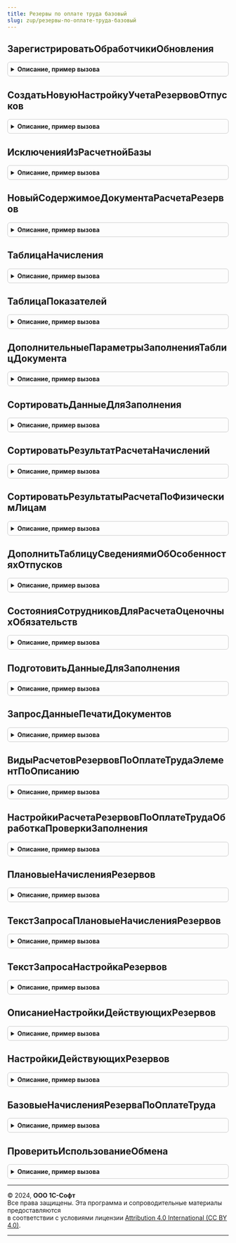 ```yaml
---
title: Резервы по оплате труда базовый
slug: zup/резервы-по-оплате-труда-базовый
---
```



## ЗарегистрироватьОбработчикиОбновления
<details style="margin: 1em 0; padding: 0.5em; border: 1px solid #ccc; border-radius: 6px;">

<summary style="font-weight: bold; cursor: pointer;">Описание, пример вызова</summary>

```bsl

// Добавляет в список Обработчики процедуры-обработчики обновления,
// необходимые данной подсистеме.
//
// Параметры:
//   Обработчики - ТаблицаЗначений - см. описание функции НоваяТаблицаОбработчиковОбновления
//                                   общего модуля ОбновлениеИнформационнойБазы.
//
Процедура ЗарегистрироватьОбработчикиОбновления(Обработчики) Экспорт
```

Пример вызова
```bsl
РезервыПоОплатеТрудаБазовый.ЗарегистрироватьОбработчикиОбновления(Обработчики) 
```
</details>

## СоздатьНовуюНастройкуУчетаРезервовОтпусков
<details style="margin: 1em 0; padding: 0.5em; border: 1px solid #ccc; border-radius: 6px;">

<summary style="font-weight: bold; cursor: pointer;">Описание, пример вызова</summary>

```bsl

Процедура СоздатьНовуюНастройкуУчетаРезервовОтпусков() Экспорт
```

Пример вызова
```bsl
РезервыПоОплатеТрудаБазовый.СоздатьНовуюНастройкуУчетаРезервовОтпусков() 
```
</details>

## ИсключенияИзРасчетнойБазы
<details style="margin: 1em 0; padding: 0.5em; border: 1px solid #ccc; border-radius: 6px;">

<summary style="font-weight: bold; cursor: pointer;">Описание, пример вызова</summary>

```bsl

Функция ИсключенияИзРасчетнойБазы() Экспорт
```

Пример вызова
```bsl
Результат = РезервыПоОплатеТрудаБазовый.ИсключенияИзРасчетнойБазы() 
```
</details>

## НовыйСодержимоеДокументаРасчетаРезервов
<details style="margin: 1em 0; padding: 0.5em; border: 1px solid #ccc; border-radius: 6px;">

<summary style="font-weight: bold; cursor: pointer;">Описание, пример вызова</summary>

```bsl

Функция НовыйСодержимоеДокументаРасчетаРезервов() Экспорт
```

Пример вызова
```bsl
Результат = РезервыПоОплатеТрудаБазовый.НовыйСодержимоеДокументаРасчетаРезервов() 
```
</details>

## ТаблицаНачисления
<details style="margin: 1em 0; padding: 0.5em; border: 1px solid #ccc; border-radius: 6px;">

<summary style="font-weight: bold; cursor: pointer;">Описание, пример вызова</summary>

```bsl

Функция ТаблицаНачисления() Экспорт
```

Пример вызова
```bsl
Результат = РезервыПоОплатеТрудаБазовый.ТаблицаНачисления() 
```
</details>

## ТаблицаПоказателей
<details style="margin: 1em 0; padding: 0.5em; border: 1px solid #ccc; border-radius: 6px;">

<summary style="font-weight: bold; cursor: pointer;">Описание, пример вызова</summary>

```bsl

Функция ТаблицаПоказателей() Экспорт
```

Пример вызова
```bsl
Результат = РезервыПоОплатеТрудаБазовый.ТаблицаПоказателей() 
```
</details>

## ДополнительныеПараметрыЗаполненияТаблицДокумента
<details style="margin: 1em 0; padding: 0.5em; border: 1px solid #ccc; border-radius: 6px;">

<summary style="font-weight: bold; cursor: pointer;">Описание, пример вызова</summary>

```bsl

Функция ДополнительныеПараметрыЗаполненияТаблицДокумента() Экспорт
```

Пример вызова
```bsl
Результат = РезервыПоОплатеТрудаБазовый.ДополнительныеПараметрыЗаполненияТаблицДокумента() 
```
</details>

## СортироватьДанныеДляЗаполнения
<details style="margin: 1em 0; padding: 0.5em; border: 1px solid #ccc; border-radius: 6px;">

<summary style="font-weight: bold; cursor: pointer;">Описание, пример вызова</summary>

```bsl

Процедура СортироватьДанныеДляЗаполнения(ДанныеЗаполнения, Организация, МесяцНачисления, ИспользоватьСортировкуПоУмолчанию = Истина) Экспорт
```

Пример вызова
```bsl
РезервыПоОплатеТрудаБазовый.СортироватьДанныеДляЗаполнения(ДанныеЗаполнения, Организация, МесяцНачисления, ИспользоватьСортировкуПоУмолчанию);
```
</details>

## СортироватьРезультатРасчетаНачислений
<details style="margin: 1em 0; padding: 0.5em; border: 1px solid #ccc; border-radius: 6px;">

<summary style="font-weight: bold; cursor: pointer;">Описание, пример вызова</summary>

```bsl

Процедура СортироватьРезультатРасчетаНачислений(ДанныеЗаполнения) Экспорт
```

Пример вызова
```bsl
РезервыПоОплатеТрудаБазовый.СортироватьРезультатРасчетаНачислений(ДанныеЗаполнения));
```
</details>

## СортироватьРезультатыРасчетаПоФизическимЛицам
<details style="margin: 1em 0; padding: 0.5em; border: 1px solid #ccc; border-radius: 6px;">

<summary style="font-weight: bold; cursor: pointer;">Описание, пример вызова</summary>

```bsl

Процедура СортироватьРезультатыРасчетаПоФизическимЛицам(ДанныеЗаполнения, Организация, МесяцНачисления) Экспорт
```

Пример вызова
```bsl
РезервыПоОплатеТрудаБазовый.СортироватьРезультатыРасчетаПоФизическимЛицам(ДанныеЗаполнения, Организация, МесяцНачисления));
```
</details>

## ДополнитьТаблицуСведениямиОбОсобенностяхОтпусков
<details style="margin: 1em 0; padding: 0.5em; border: 1px solid #ccc; border-radius: 6px;">

<summary style="font-weight: bold; cursor: pointer;">Описание, пример вызова</summary>

```bsl

Процедура ДополнитьТаблицуСведениямиОбОсобенностяхОтпусков(НачисленнаяЗарплатаИВзносы) Экспорт
```

Пример вызова
```bsl
РезервыПоОплатеТрудаБазовый.ДополнитьТаблицуСведениямиОбОсобенностяхОтпусков(НачисленнаяЗарплатаИВзносы) 
```
</details>

## СостоянияСотрудниковДляРасчетаОценочныхОбязательств
<details style="margin: 1em 0; padding: 0.5em; border: 1px solid #ccc; border-radius: 6px;">

<summary style="font-weight: bold; cursor: pointer;">Описание, пример вызова</summary>

```bsl

Функция СостоянияСотрудниковДляРасчетаОценочныхОбязательств(Организация, Сотрудники, Период) Экспорт
```

Пример вызова
```bsl
Результат = РезервыПоОплатеТрудаБазовый.СостоянияСотрудниковДляРасчетаОценочныхОбязательств(Организация, Сотрудники, Период) 
```
</details>

## ПодготовитьДанныеДляЗаполнения
<details style="margin: 1em 0; padding: 0.5em; border: 1px solid #ccc; border-radius: 6px;">

<summary style="font-weight: bold; cursor: pointer;">Описание, пример вызова</summary>

```bsl

Процедура ПодготовитьДанныеДляЗаполнения(СтруктураПараметров, АдресХранилища) Экспорт
```

Пример вызова
```bsl
РезервыПоОплатеТрудаБазовый.ПодготовитьДанныеДляЗаполнения(СтруктураПараметров, АдресХранилища) 
```
</details>

## ЗапросДанныеПечатиДокументов
<details style="margin: 1em 0; padding: 0.5em; border: 1px solid #ccc; border-radius: 6px;">

<summary style="font-weight: bold; cursor: pointer;">Описание, пример вызова</summary>

```bsl

Процедура ЗапросДанныеПечатиДокументов(Запрос) Экспорт
```

Пример вызова
```bsl
РезервыПоОплатеТрудаБазовый.ЗапросДанныеПечатиДокументов(Запрос) 
```
</details>

## ВидыРасчетовРезервовПоОплатеТрудаЭлементПоОписанию
<details style="margin: 1em 0; padding: 0.5em; border: 1px solid #ccc; border-radius: 6px;">

<summary style="font-weight: bold; cursor: pointer;">Описание, пример вызова</summary>

```bsl

Функция ВидыРасчетовРезервовПоОплатеТрудаЭлементПоОписанию(ОписаниеЭлемента) Экспорт
```

Пример вызова
```bsl
Результат = РезервыПоОплатеТрудаБазовый.ВидыРасчетовРезервовПоОплатеТрудаЭлементПоОписанию(ОписаниеЭлемента) 
```
</details>

## НастройкиРасчетаРезервовПоОплатеТрудаОбработкаПроверкиЗаполнения
<details style="margin: 1em 0; padding: 0.5em; border: 1px solid #ccc; border-radius: 6px;">

<summary style="font-weight: bold; cursor: pointer;">Описание, пример вызова</summary>

```bsl

Процедура НастройкиРасчетаРезервовПоОплатеТрудаОбработкаПроверкиЗаполнения(Объект, Отказ, ПроверяемыеРеквизиты) Экспорт
```

Пример вызова
```bsl
РезервыПоОплатеТрудаБазовый.НастройкиРасчетаРезервовПоОплатеТрудаОбработкаПроверкиЗаполнения(Объект, Отказ, ПроверяемыеРеквизиты) 
```
</details>

## ПлановыеНачисленияРезервов
<details style="margin: 1em 0; padding: 0.5em; border: 1px solid #ccc; border-radius: 6px;">

<summary style="font-weight: bold; cursor: pointer;">Описание, пример вызова</summary>

```bsl

Функция ПлановыеНачисленияРезервов(Организация, Резерв, Период) Экспорт
```

Пример вызова
```bsl
Результат = РезервыПоОплатеТрудаБазовый.ПлановыеНачисленияРезервов(Организация, Резерв, Период) 
```
</details>

## ТекстЗапросаПлановыеНачисленияРезервов
<details style="margin: 1em 0; padding: 0.5em; border: 1px solid #ccc; border-radius: 6px;">

<summary style="font-weight: bold; cursor: pointer;">Описание, пример вызова</summary>

```bsl

Функция ТекстЗапросаПлановыеНачисленияРезервов() Экспорт
```

Пример вызова
```bsl
Результат = РезервыПоОплатеТрудаБазовый.ТекстЗапросаПлановыеНачисленияРезервов());
```
</details>

## ТекстЗапросаНастройкаРезервов
<details style="margin: 1em 0; padding: 0.5em; border: 1px solid #ccc; border-radius: 6px;">

<summary style="font-weight: bold; cursor: pointer;">Описание, пример вызова</summary>

```bsl

Функция ТекстЗапросаНастройкаРезервов() Экспорт
```

Пример вызова
```bsl
Результат = РезервыПоОплатеТрудаБазовый.ТекстЗапросаНастройкаРезервов() 
```
</details>

## ОписаниеНастройкиДействующихРезервов
<details style="margin: 1em 0; padding: 0.5em; border: 1px solid #ccc; border-radius: 6px;">

<summary style="font-weight: bold; cursor: pointer;">Описание, пример вызова</summary>

```bsl

Функция ОписаниеНастройкиДействующихРезервов() Экспорт
```

Пример вызова
```bsl
Результат = РезервыПоОплатеТрудаБазовый.ОписаниеНастройкиДействующихРезервов() 
```
</details>

## НастройкиДействующихРезервов
<details style="margin: 1em 0; padding: 0.5em; border: 1px solid #ccc; border-radius: 6px;">

<summary style="font-weight: bold; cursor: pointer;">Описание, пример вызова</summary>

```bsl

Функция НастройкиДействующихРезервов(Организация, Период) Экспорт
```

Пример вызова
```bsl
Результат = РезервыПоОплатеТрудаБазовый.НастройкиДействующихРезервов(Организация, Период) 
```
</details>

## БазовыеНачисленияРезерваПоОплатеТруда
<details style="margin: 1em 0; padding: 0.5em; border: 1px solid #ccc; border-radius: 6px;">

<summary style="font-weight: bold; cursor: pointer;">Описание, пример вызова</summary>

```bsl

Функция БазовыеНачисленияРезерваПоОплатеТруда(Организация, Резерв, Период) Экспорт
```

Пример вызова
```bsl
Результат = РезервыПоОплатеТрудаБазовый.БазовыеНачисленияРезерваПоОплатеТруда(Организация, Резерв, Период) 
```
</details>

## ПроверитьИспользованиеОбмена
<details style="margin: 1em 0; padding: 0.5em; border: 1px solid #ccc; border-radius: 6px;">

<summary style="font-weight: bold; cursor: pointer;">Описание, пример вызова</summary>

```bsl

Процедура ПроверитьИспользованиеОбмена(ОбменИспользуется, Организация) Экспорт
```

Пример вызова
```bsl
РезервыПоОплатеТрудаБазовый.ПроверитьИспользованиеОбмена(ОбменИспользуется, Организация) 
```
</details>

---

© 2024, **ООО 1С-Софт**  
Все права защищены. Эта программа и сопроводительные материалы предоставляются  
в соответствии с условиями лицензии [Attribution 4.0 International (CC BY 4.0)](https://creativecommons.org/licenses/by/4.0/legalcode).

---
